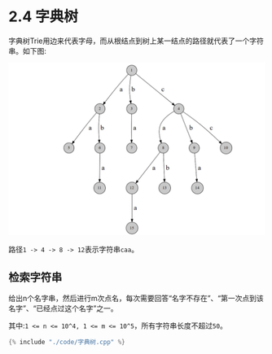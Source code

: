 # 2.4 字典树

字典树Trie用边来代表字母，而从根结点到树上某一结点的路径就代表了一个字符串。如下图:

![Trie](../.asset/trie.png)

路径`1 -> 4 -> 8 -> 12`表示字符串`caa`。


## 检索字符串
给出n个名字串，然后进行m次点名，每次需要回答“名字不存在”、“第一次点到该名字”、“已经点过这个名字”之一。

其中:`1 <= n <= 10^4, 1 <= m <= 10^5`，所有字符串长度不超过`50`。

```cpp
{% include "./code/字典树.cpp" %}
```




